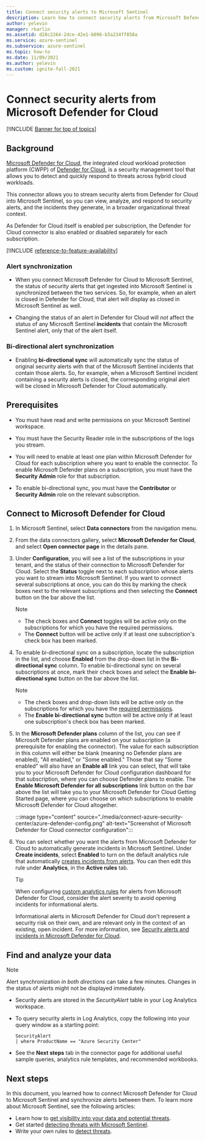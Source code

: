 ```yaml
---
title: Connect security alerts to Microsoft Sentinel
description: Learn how to connect security alerts from Microsoft Defender for Cloud and stream them into Microsoft Sentinel.
author: yelevin
manager: rkarlin
ms.assetid: d28c2264-2dce-42e1-b096-b5a234ff858a
ms.service: azure-sentinel
ms.subservice: azure-sentinel
ms.topic: how-to
ms.date: 11/09/2021
ms.author: yelevin
ms.custom: ignite-fall-2021
---
```


# Connect security alerts from Microsoft Defender for Cloud

[!INCLUDE [Banner for top of topics](./includes/banner.md)]

## Background

[Microsoft Defender for Cloud](../security-center/azure-defender.md), the integrated cloud workload protection platform (CWPP) of [Defender for Cloud](../security-center/security-center-introduction.md), is a security management tool that allows you to detect and quickly respond to threats across hybrid cloud workloads.

This connector allows you to stream security alerts from Defender for Cloud into Microsoft Sentinel, so you can view, analyze, and respond to security alerts, and the incidents they generate, in a broader organizational threat context.

As Defender for Cloud itself is enabled per subscription, the Defender for Cloud connector is also enabled or disabled separately for each subscription.

[!INCLUDE [reference-to-feature-availability](includes/reference-to-feature-availability.md)]

### Alert synchronization

- When you connect Microsoft Defender for Cloud to Microsoft Sentinel, the status of security alerts that get ingested into Microsoft Sentinel is synchronized between the two services. So, for example, when an alert is closed in Defender for Cloud, that alert will display as closed in Microsoft Sentinel as well.

- Changing the status of an alert in Defender for Cloud will *not* affect the status of any Microsoft Sentinel **incidents** that contain the Microsoft Sentinel alert, only that of the alert itself.

### Bi-directional alert synchronization

- Enabling **bi-directional sync** will automatically sync the status of original security alerts with that of the Microsoft Sentinel incidents that contain those alerts. So, for example, when a Microsoft Sentinel incident containing a security alerts is closed, the corresponding original alert will be closed in Microsoft Defender for Cloud automatically.

## Prerequisites

- You must have read and write permissions on your Microsoft Sentinel workspace.

- You must have the Security Reader role in the subscriptions of the logs you stream.

- You will need to enable at least one plan within Microsoft Defender for Cloud for each subscription where you want to enable the connector. To enable Microsoft Defender plans on a subscription, you must have the **Security Admin** role for that subscription.

- To enable bi-directional sync, you must have the **Contributor** or **Security Admin** role on the relevant subscription.

## Connect to Microsoft Defender for Cloud

1. In Microsoft Sentinel, select **Data connectors** from the navigation menu.

1. From the data connectors gallery, select **Microsoft Defender for Cloud**, and select **Open connector page** in the details pane.

1. Under **Configuration**, you will see a list of the subscriptions in your tenant, and the status of their connection to Microsoft Defender for Cloud. Select the **Status** toggle next to each subscription whose alerts you want to stream into Microsoft Sentinel. If you want to connect several subscriptions at once, you can do this by marking the check boxes next to the relevant subscriptions and then selecting the **Connect** button on the bar above the list.

    > [!NOTE]
    > - The check boxes and **Connect** toggles will be active only on the subscriptions for which you have the required permissions.
    > - The **Connect** button will be active only if at least one subscription's check box has been marked.

1. To enable bi-directional sync on a subscription, locate the subscription in the list, and choose **Enabled** from the drop-down list in the **Bi-directional sync** column. To enable bi-directional sync on several subscriptions at once, mark their check boxes and select the **Enable bi-directional sync** button on the bar above the list.

    > [!NOTE]
    > - The check boxes and drop-down lists will be active only on the subscriptions for which you have the [required permissions](#prerequisites).
    > - The **Enable bi-directional sync** button will be active only if at least one subscription's check box has been marked.

1. In the **Microsoft Defender plans** column of the list, you can see if Microsoft Defender plans are enabled on your subscription (a prerequisite for enabling the connector). The value for each subscription in this column will either be blank (meaning no Defender plans are enabled), "All enabled," or "Some enabled." Those that say "Some enabled" will also have an **Enable all** link you can select, that will take you to your Microsoft Defender for Cloud configuration dashboard for that subscription, where you can choose Defender plans to enable. The **Enable Microsoft Defender for all subscriptions** link button on the bar above the list will take you to your Microsoft Defender for Cloud Getting Started page, where you can choose on which subscriptions to enable Microsoft Defender for Cloud altogether.

    :::image type="content" source="./media/connect-azure-security-center/azure-defender-config.png" alt-text="Screenshot of Microsoft Defender for Cloud connector configuration":::

1. You can select whether you want the alerts from Microsoft Defender for Cloud to automatically generate incidents in Microsoft Sentinel. Under **Create incidents**, select **Enabled** to turn on the default analytics rule that automatically [creates incidents from alerts](create-incidents-from-alerts.md). You can then edit this rule under **Analytics**, in the  **Active rules** tab.

    > [!TIP]
    > When configuring [custom analytics rules](detect-threats-custom.md) for alerts from Microsoft Defender for Cloud, consider the alert severity to avoid opening incidents for informational alerts. 
    >
    > Informational alerts in Microsoft Defender for Cloud don't represent a security risk on their own, and are relevant only in the context of an existing, open incident. For more information, see [Security alerts and incidents in Microsoft Defender for Cloud](../security-center/security-center-alerts-overview.md).
    > 
    

## Find and analyze your data

> [!NOTE]
> Alert synchronization *in both directions* can take a few minutes. Changes in the status of alerts might not be displayed immediately.

- Security alerts are stored in the *SecurityAlert* table in your Log Analytics workspace.

- To query security alerts in Log Analytics, copy the following into your query window as a starting point:

    ```kusto
    SecurityAlert 
    | where ProductName == "Azure Security Center"
    ```

- See the **Next steps** tab in the connector page for additional useful sample queries, analytics rule templates, and recommended workbooks.

## Next steps

In this document, you learned how to connect Microsoft Defender for Cloud to Microsoft Sentinel and synchronize alerts between them. To learn more about Microsoft Sentinel, see the following articles:

- Learn how to [get visibility into your data and potential threats](get-visibility.md).
- Get started [detecting threats with Microsoft Sentinel](detect-threats-built-in.md).
- Write your own rules to [detect threats](detect-threats-custom.md).
